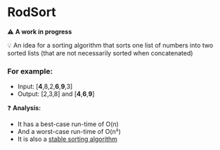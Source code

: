 # RodSort
:warning: **A work in progress**

💡 An idea for a sorting algorithm that sorts one list of numbers into two sorted lists (that are not necessarily sorted when concatenated)
### For example: 
- Input: [**4**,8,2,**6**,**9**,3]
- Output: [2,3,8] and [**4**,**6**,**9**]

❓ **Analysis:**
- It has a best-case run-time of O(n)
- And a worst-case run-time of O(n²)
- It is also a [stable sorting algorithm](https://www.geeksforgeeks.org/stability-in-sorting-algorithms/) 
